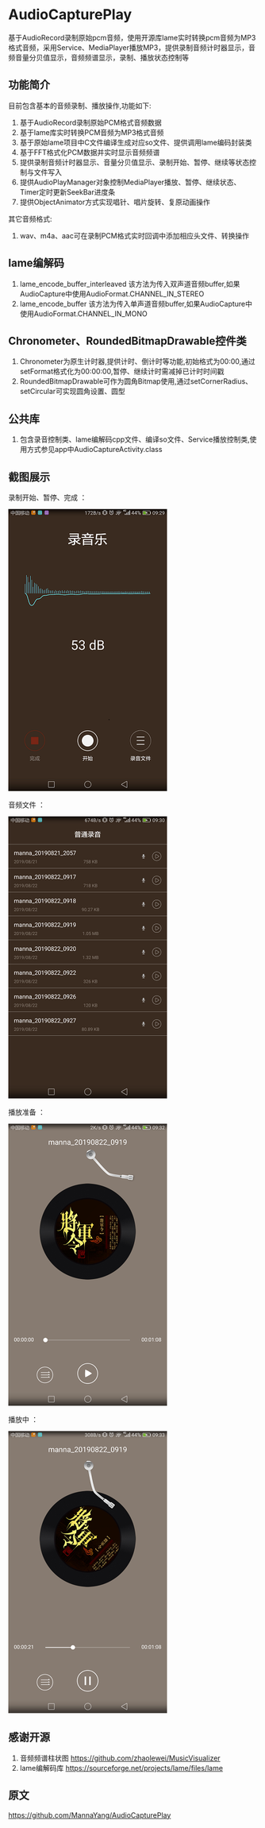 # AudioCapturePlay
基于AudioRecord录制原始pcm音频，使用开源库lame实时转换pcm音频为MP3格式音频，采用Service、MediaPlayer播放MP3，提供录制音频计时器显示，音频音量分贝值显示，音频频谱显示，录制、播放状态控制等
## 功能简介
  目前包含基本的音频录制、播放操作,功能如下:
  1. 基于AudioRecord录制原始PCM格式音频数据
  2. 基于lame库实时转换PCM音频为MP3格式音频
  3. 基于原始lame项目中C文件编译生成对应so文件、提供调用lame编码封装类
  4. 基于FFT格式化PCM数据并实时显示音频频谱
  5. 提供录制音频计时器显示、音量分贝值显示、录制开始、暂停、继续等状态控制与文件写入
  6. 提供AudioPlayManager对象控制MediaPlayer播放、暂停、继续状态、Timer定时更新SeekBar进度条
  7. 提供ObjectAnimator方式实现唱针、唱片旋转、复原动画操作
 
  其它音频格式:
  1. wav、m4a、aac可在录制PCM格式实时回调中添加相应头文件、转换操作
## lame编解码
  1. lame_encode_buffer_interleaved 该方法为传入双声道音频buffer,如果AudioCapture中使用AudioFormat.CHANNEL_IN_STEREO
  2. lame_encode_buffer 该方法为传入单声道音频buffer,如果AudioCapture中使用AudioFormat.CHANNEL_IN_MONO
## Chronometer、RoundedBitmapDrawable控件类
  1. Chronometer为原生计时器,提供计时、倒计时等功能,初始格式为00:00,通过setFormat格式化为00:00:00,暂停、继续计时需减掉已计时时间戳
  2. RoundedBitmapDrawable可作为圆角Bitmap使用,通过setCornerRadius、setCircular可实现圆角设置、圆型
## 公共库
  1. 包含录音控制类、lame编解码cpp文件、编译so文件、Service播放控制类,使用方式参见app中AudioCaptureActivity.class
## 截图展示
  录制开始、暂停、完成 ：
    
  ![image](https://github.com/MannaYang/AudioCapturePlay/blob/master/screenshot/ic_start.png)
  
  音频文件 ：
    
  ![image](https://github.com/MannaYang/AudioCapturePlay/blob/master/screenshot/ic_audio_file.png)
  
  播放准备 ：
    
  ![image](https://github.com/MannaYang/AudioCapturePlay/blob/master/screenshot/ic_play_start.png)
  
  播放中 ：
    
  ![image](https://github.com/MannaYang/AudioCapturePlay/blob/master/screenshot/ic_playing.png)
  
## 感谢开源
  1. 音频频谱柱状图  https://github.com/zhaolewei/MusicVisualizer
  2. lame编解码库   https://sourceforge.net/projects/lame/files/lame 

## 原文 
https://github.com/MannaYang/AudioCapturePlay
 
